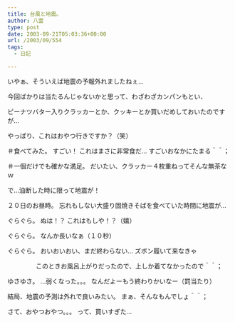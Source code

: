 ```yaml
---
title: 台風と地震。
author: 八雲
type: post
date: 2003-09-21T05:03:36+00:00
url: /2003/09/554
tags:
  - 日記

---
```

いやぁ、そういえば地震の予報外れましたねぇ…
  
今回ばかりは当たるんじゃないかと思って、わざわざカンパンもとい、
  
ピーナツバター入りクラッカーとか、クッキーとか買いだめしておいたのですが…
  
やっぱり、これはおやつ行きですか？（笑）
  
＃食べてみた。 すごい！ これはまさに非常食だ… すごいおなかにたまる＾＾；
  
＃一個だけでも確かな満足。 だいたい、クラッカー４枚重ねってそんな無茶なｗ

で…油断した時に限って地震が！
  
２０日のお昼時。 忘れもしない大盛り固焼きそばを食べていた時間に地震が…
  
ぐらぐら。 ぬは！？ これはもしや！？（嬉）
  
ぐらぐら。 なんか長いなぁ（１０秒）
  
ぐらぐら。 おいおいおい、まだ終わらない… ズボン履いて来なきゃ
   
　 　 　　このときお風呂上がりだったので、上しか着てなかったので＾＾；
  
ゆさゆさ。 …弱くなった。。。 なんだよーもう終わりかいなー（罰当たり）

結局、地震の予測は外れで良いみたい。 まぁ、そんなもんでしょ＾＾；
  
さて、おやつおやつ。。。 って、買いすぎた…
